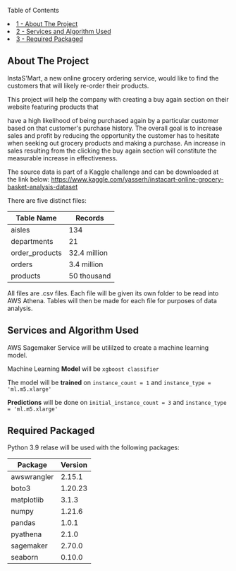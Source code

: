 <!-- TABLE OF CONTENTS -->
<div id="toc_container">
<p class="toc_title">Table of Contents</p>
    <li><a href="#About The Project">1 - About The Project</a></li>
    <li><a href="#Services and Algorithm Used">2 - Services and Algorithm Used</a></li>
    <li><a href="#Required Packaged">3 - Required Packaged</a></li>
</div>


## About The Project
InstaS'Mart, a new online grocery ordering service,  would like to find the customers that will likely re-order their products. 


This project will help the company with creating a buy again section on their website featuring products that 

have a high likelihood of being purchased again by a particular customer based on that customer's purchase history. The overall goal is to increase sales and profit by reducing the opportunity the customer has to hesitate when seeking out grocery products and making a purchase. An increase in sales resulting from the clicking the buy again section will constitute the measurable increase in effectiveness. 

The source data is part of a Kaggle challenge and can be downloaded at the link below: 
https://www.kaggle.com/yasserh/instacart-online-grocery-basket-analysis-dataset 

There are five distinct files:

| Table Name    | Records      |
|---------------|--------------|
|aisles         | 134          |
|departments    | 21           |
|order_products | 32.4 million |
|orders         | 3.4 million  |
|products       | 50 thousand  |

All files are .csv files.
Each file will be given its own folder to be read into AWS Athena.
Tables will then be made for each file for purposes of data analysis. 

## Services and Algorithm Used

AWS Sagemaker Service will be utililzed to create a machine learning model.

Machine Learning <b>Model</b> will be `xgboost classifier`

The model will be <b>trained</b> on `instance_count = 1` and `instance_type = 'ml.m5.xlarge'`

<b>Predictions</b> will be done on `initial_instance_count = 3` and `instance_type = 'ml.m5.xlarge'`



## Required Packaged
Python 3.9 relase will be used with the following packages:

| Package | Version |
|---------------|---------|
|awswrangler    | 2.15.1  |
|boto3          | 1.20.23 |
|matplotlib     | 3.1.3   |
|numpy          | 1.21.6  |
|pandas         | 1.0.1   |
|pyathena       | 2.1.0   |
|sagemaker      | 2.70.0  |
|seaborn        | 0.10.0  |



